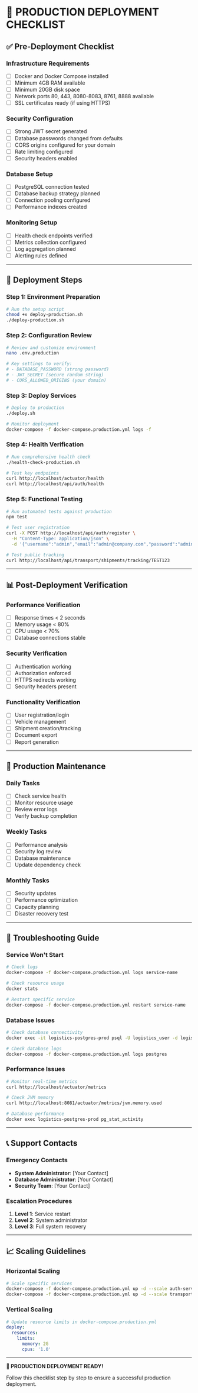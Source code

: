 # 🚀 **PRODUCTION DEPLOYMENT CHECKLIST**

## ✅ **Pre-Deployment Checklist**

### Infrastructure Requirements
- [ ] Docker and Docker Compose installed
- [ ] Minimum 4GB RAM available
- [ ] Minimum 20GB disk space
- [ ] Network ports 80, 443, 8080-8083, 8761, 8888 available
- [ ] SSL certificates ready (if using HTTPS)

### Security Configuration
- [ ] Strong JWT secret generated
- [ ] Database passwords changed from defaults
- [ ] CORS origins configured for your domain
- [ ] Rate limiting configured
- [ ] Security headers enabled

### Database Setup
- [ ] PostgreSQL connection tested
- [ ] Database backup strategy planned
- [ ] Connection pooling configured
- [ ] Performance indexes created

### Monitoring Setup
- [ ] Health check endpoints verified
- [ ] Metrics collection configured
- [ ] Log aggregation planned
- [ ] Alerting rules defined

---

## 🚀 **Deployment Steps**

### Step 1: Environment Preparation
```bash
# Run the setup script
chmod +x deploy-production.sh
./deploy-production.sh
```

### Step 2: Configuration Review
```bash
# Review and customize environment
nano .env.production

# Key settings to verify:
# - DATABASE_PASSWORD (strong password)
# - JWT_SECRET (secure random string)
# - CORS_ALLOWED_ORIGINS (your domain)
```

### Step 3: Deploy Services
```bash
# Deploy to production
./deploy.sh

# Monitor deployment
docker-compose -f docker-compose.production.yml logs -f
```

### Step 4: Health Verification
```bash
# Run comprehensive health check
./health-check-production.sh

# Test key endpoints
curl http://localhost/actuator/health
curl http://localhost/api/auth/health
```

### Step 5: Functional Testing
```bash
# Run automated tests against production
npm test

# Test user registration
curl -X POST http://localhost/api/auth/register \
  -H "Content-Type: application/json" \
  -d '{"username":"admin","email":"admin@company.com","password":"admin123"}'

# Test public tracking
curl http://localhost/api/transport/shipments/tracking/TEST123
```

---

## 📊 **Post-Deployment Verification**

### Performance Verification
- [ ] Response times < 2 seconds
- [ ] Memory usage < 80%
- [ ] CPU usage < 70%
- [ ] Database connections stable

### Security Verification
- [ ] Authentication working
- [ ] Authorization enforced
- [ ] HTTPS redirects working
- [ ] Security headers present

### Functionality Verification
- [ ] User registration/login
- [ ] Vehicle management
- [ ] Shipment creation/tracking
- [ ] Document export
- [ ] Report generation

---

## 🔧 **Production Maintenance**

### Daily Tasks
- [ ] Check service health
- [ ] Monitor resource usage
- [ ] Review error logs
- [ ] Verify backup completion

### Weekly Tasks
- [ ] Performance analysis
- [ ] Security log review
- [ ] Database maintenance
- [ ] Update dependency check

### Monthly Tasks
- [ ] Security updates
- [ ] Performance optimization
- [ ] Capacity planning
- [ ] Disaster recovery test

---

## 🚨 **Troubleshooting Guide**

### Service Won't Start
```bash
# Check logs
docker-compose -f docker-compose.production.yml logs service-name

# Check resource usage
docker stats

# Restart specific service
docker-compose -f docker-compose.production.yml restart service-name
```

### Database Issues
```bash
# Check database connectivity
docker exec -it logistics-postgres-prod psql -U logistics_user -d logistics_db

# Check database logs
docker-compose -f docker-compose.production.yml logs postgres
```

### Performance Issues
```bash
# Monitor real-time metrics
curl http://localhost/actuator/metrics

# Check JVM memory
curl http://localhost:8081/actuator/metrics/jvm.memory.used

# Database performance
docker exec logistics-postgres-prod pg_stat_activity
```

---

## 📞 **Support Contacts**

### Emergency Contacts
- **System Administrator**: [Your Contact]
- **Database Administrator**: [Your Contact]
- **Security Team**: [Your Contact]

### Escalation Procedures
1. **Level 1**: Service restart
2. **Level 2**: System administrator
3. **Level 3**: Full system recovery

---

## 📈 **Scaling Guidelines**

### Horizontal Scaling
```bash
# Scale specific services
docker-compose -f docker-compose.production.yml up -d --scale auth-service=3
docker-compose -f docker-compose.production.yml up -d --scale transport-service=5
```

### Vertical Scaling
```yaml
# Update resource limits in docker-compose.production.yml
deploy:
  resources:
    limits:
      memory: 2G
      cpus: '1.0'
```

---

**🎯 PRODUCTION DEPLOYMENT READY!**

Follow this checklist step by step to ensure a successful production deployment.